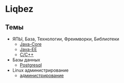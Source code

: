 # Liqbez

## Темы
- ЯПЫ, База, Технологии, Фреимворки, Библиотеки
    - [Java-Core](./java/java-core.md)
    - [Java-EE](./java/java-ee.md)
    - [C/C++](./с-c++/c-c++.md)
- Базы данных
    - [Postgresql](./postgresql/psql.md)
- Linux администрирование
    - [администрирование]()
